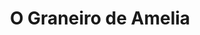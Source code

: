 ---
title: "O Graneiro de Amelia"
url: /pontevedra/o-graneiro-de-amelia-rua-do-marques-de-riestra/
shop: charcutería
---